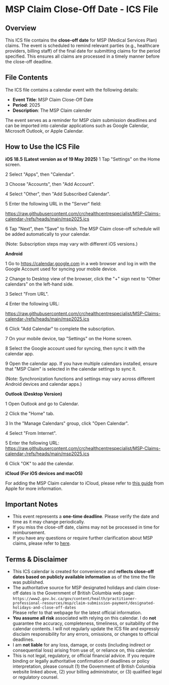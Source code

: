 # MSP Claim Close-Off Date - ICS File

## Overview

This ICS file contains the **close-off date** for MSP (Medical Services Plan) claims. The event is scheduled to remind relevant parties (e.g., healthcare providers, billing staff) of the final date for submitting claims for the period specified. This ensures all claims are processed in a timely manner before the close-off deadline.

## File Contents

The ICS file contains a calendar event with the following details:

- **Event Title**: MSP Claim Close-Off Date
- **Period**: 2025
- **Description**: The MSP Claim calender

The event serves as a reminder for MSP claim submission deadlines and can be imported into calendar applications such as Google Calendar, Microsoft Outlook, or Apple Calendar.

## How to Use the ICS File

**iOS 18.5 (Latest version as of 19 May 2025)**
1 Tap "Settings" on the Home screen.

2 Select "Apps", then "Calendar".

3 Choose "Accounts", then "Add Account".

4 Select "Other", then "Add Subscribed Calendar".

5 Enter the following URL in the "Server" field:

 https://raw.githubusercontent.com/crchealthcentrespecialist/MSP-Claims-calendar-/refs/heads/main/msp2025.ics
 
6 Tap "Next", then "Save" to finish. The MSP Claim close-off schedule will be added automatically to your calendar.

(Note: Subscription steps may vary with different iOS versions.)

**Android**

1 Go to https://calendar.google.com in a web browser and log in with the Google Account used for syncing your mobile device.

2 Change to Desktop view of the browser, click the "+" sign next to "Other calendars" on the left-hand side.

3 Select "From URL".

4 Enter the following URL:

 https://raw.githubusercontent.com/crchealthcentrespecialist/MSP-Claims-calendar-/refs/heads/main/msp2025.ics

6 Click "Add Calendar" to complete the subscription.

7 On your mobile device, tap "Settings" on the Home screen.

8 Select the Google account used for syncing, then sync it with the calendar app.

9 Open the calendar app. If you have multiple calendars installed, ensure that "MSP Claim" is selected in the calendar settings to sync it.

(Note: Synchronization functions and settings may vary across different Android devices and calendar apps.)

**Outlook (Desktop Version)**

1 Open Outlook and go to Calendar.

2 Click the "Home" tab.

3 In the "Manage Calendars" group, click "Open Calendar".

4 Select "From Internet".

5 Enter the following URL:
 https://raw.githubusercontent.com/crchealthcentrespecialist/MSP-Claims-calendar-/refs/heads/main/msp2025.ics

6 Click "OK" to add the calendar.

**iCloud (For iOS devices and macOS)**

For adding the MSP Claim calendar to iCloud, please refer to [this guide](https://support.apple.com/en-hk/102301) from Apple for more information.


## Important Notes

- This event represents a **one-time deadline**. Please verify the date and time as it may change periodically.
- If you miss the close-off date, claims may not be processed in time for reimbursement.
- If you have any questions or require further clarification about MSP claims, please refer to [here](https://www2.gov.bc.ca/gov/content/health/practitioner-professional-resources/msp/claim-submission-payment/designated-holidays-and-close-off-dates).

## Terms & Disclaimer

- This ICS calendar is created for convenience and **reflects close-off dates based on publicly available information** as of the time the file was published.  
- The authoritative source for MSP designated holidays and claim close-off dates is the Government of British Columbia web page:  
  `https://www2.gov.bc.ca/gov/content/health/practitioner-professional-resources/msp/claim-submission-payment/designated-holidays-and-close-off-dates`  
  Please refer to that webpage for the latest official information.  
- **You assume all risk** associated with relying on this calendar. I do **not** guarantee the accuracy, completeness, timeliness, or suitability of the calendar contents. I will not regularly update the ICS file and expressly disclaim responsibility for any errors, omissions, or changes to official deadlines.  
- I am **not liable** for any loss, damage, or costs (including indirect or consequential loss) arising from use of, or reliance on, this calendar.  
- This is not legal, regulatory, or official financial advice. If you require binding or legally authoritative confirmation of deadlines or policy interpretation, please consult (1) the Government of British Columbia website linked above, (2) your billing administrator, or (3) qualified legal or regulatory counsel.




